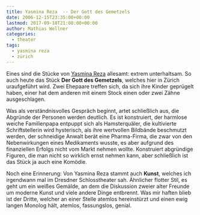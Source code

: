 ```yaml
---
title: Yasmina Reza  -- Der Gott des Gemetzels
date: 2006-12-15T23:35:00+00:00
lastmod: 2017-09-18T21:08:00+00:00
author: Mathias Wellner
categories:
  - theater
tags:
  - yasmina reza
  - zürich
---
```

Eines sind die Stücke von [Yasmina Reza](https://de.wikipedia.org/wiki/Yasmina_Reza) allesamt: extrem unterhaltsam. So auch heute das Stück **Der Gott des Gemetzels**, welches hier in Zürich uraufgeführt wird. Zwei Ehepaare treffen sich, da sich ihre Kinder geprügelt haben, einer hat dem anderen mit einem Stock einen oder zwei Zähne ausgeschlagen.

Was als verständnisvolles Gespräch beginnt, artet schließlich aus, die Abgründe der Personen werden deutlich. Es ist konstruiert, der harmlose weiche Familienpapa entpuppt sich als Hamsterquäler, die kultivierte Schriftstellerin wird hysterisch, als ihre wertvollen Bildbände beschmutzt werden, der schneidige Anwalt berät eine Pharma-Firma, die zwar von den Nebenwirkungen eines Medikaments wusste, es aber aufgrund des finanziellen Erfolgs nicht vom Markt nehmen wollte. Konstruiert abgründige Figuren, die man nicht so wirklich ernst nehmen kann, aber schließlich ist das Stück ja auch eine Komödie.

Noch eine Erinnerung: Von Yasmina Reza stammt auch **Kunst**, welches ich irgendwann mal im Dresdner Schlosstheater sah. Ähnlicher flotter Stil, es geht um ein weißes Gemälde, an dem die Diskussion zweier alter Freunde um moderne Kunst und viele andere Dinge entbrennt. Was mir haften blieb ist der Dritte, welcher an einer Stelle atemlos hereinstürzt und einen ewig langen Monolog hält, atemlos, fassungslos, genial.